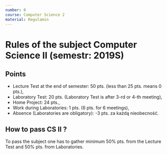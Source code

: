 ```yaml
---
number: 0
course: Computer Science 2
material: Regulamin
---
```


# Rules of the subject Computer Science II (semestr: 2019S)
  
## Points
- Lecture Test at the end of semester: 50 pts. (less than 25 pts. means 0 pts.),
- Laboratory Test: 20 pts. (Laboratory Test is after 3-rd or 4-th meeting),
- Home Project: 24 pts.,
- Work during Laboratories: 1 pts. (6 pts. for 6 meetings),
- Absence (Laboratories are obligatory): -3 pts. za każdą nieobecność.

## How to pass CS II ?
To pass the subject one has to gather minimum 50% pts. from the Lecture Test  and 50% pts. from Laboratories.
